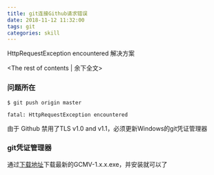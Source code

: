 ```yaml
---
title: git连接Github请求错误
date: 2018-11-12 11:32:00
tags: git
categories: skill
---
```


HttpRequestException encountered 解决方案

<!-- more -->
<The rest of contents | 余下全文>

### 问题所在

``` git
$ git push origin master

fatal: HttpRequestException encountered
```

由于 Github 禁用了TLS v1.0 and v1.1，必须更新Windows的git凭证管理器


### git凭证管理器

通过[下载地址](https://github.com/Microsoft/Git-Credential-Manager-for-Windows/releases/)下载最新的GCMV-1.x.x.exe，并安装就可以了

